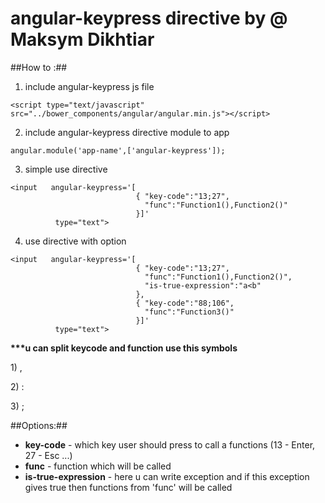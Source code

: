 angular-keypress directive by @ Maksym Dikhtiar
================

##How to :##
1) include angular-keypress js file 
```
<script type="text/javascript" src="../bower_components/angular/angular.min.js"></script>
```
2) include angular-keypress directive module to  app
```
angular.module('app-name',['angular-keypress']);
```
3) simple use directive
```
<input   angular-keypress='[
                            { "key-code":"13;27",
                              "func":"Function1(),Function2()"
                            }]'
          type="text">
```
4) use directive with option
```
<input   angular-keypress='[
                            { "key-code":"13;27",
                              "func":"Function1(),Function2()",
                              "is-true-expression":"a<b"
                            },
                            { "key-code":"88;106",
                              "func":"Function3()"
                            }]'
          type="text">
```
<p><b>***u can split keycode and function use this symbols</b> </p>
<p>1)  ,</p>
<p>2)  :</p>
<p>3)  ;</p>
##Options:##

- <b>key-code</b> - which key user should press to call a functions (13 - Enter, 27 - Esc ...)
- <b>func</b> - function which will be called
- <b>is-true-expression</b> - here u can write exception and if this exception gives true then functions from 'func' will be called


